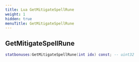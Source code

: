 ```yaml
---
title: Lua GetMitigateSpellRune
weight: 1
hidden: true
menuTitle: GetMitigateSpellRune
---
```

## GetMitigateSpellRune
```lua
statbonuses:GetMitigateSpellRune(int idx) const; -- uint32
```